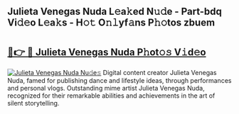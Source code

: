 ## Julieta Venegas Nuda L𝚎a𝚔ed N𝚞𝚍e - Part-bdq Vi𝚍𝚎o L𝚎a𝚔s - H𝚘𝚝 O𝚗𝚕yf𝚊ns P𝚑𝚘tos zbuem

# <h2><a href="http://kfekn9i.oniu.top/?m=Julieta+Venegas+Nuda">🔗👉 🔴 Julieta Venegas Nuda P𝚑ot𝚘𝚜 V𝚒d𝚎o</a></h2>

[![Julieta Venegas Nuda Nu𝚍e𝚜](https://i.imgur.com/0qMVB7G.gif)](http://kfekn9i.oniu.top/?m=Julieta+Venegas+Nuda)
Digital content creator Julieta Venegas Nuda, famed for publishing dance and lifestyle ideas, through performances and personal vlogs. Outstanding mime artist Julieta Venegas Nuda, recognized for their remarkable abilities and achievements in the art of silent storytelling.  
